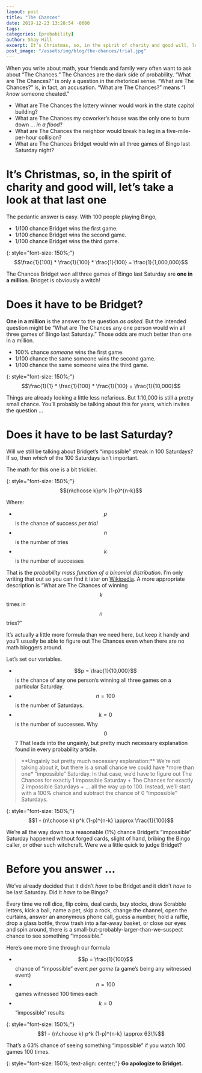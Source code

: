 ```yaml
---
layout: post
title: "The Chances"
date: 2019-12-23 13:28:54 -0600
tags:
categories: [probability]
author: Shay Hill
excerpt: It’s Christmas, so, in the spirit of charity and good will, let’s take a look at “The Chances” Bridget is an actual witch.
post_image: "/assets/img/blog/the-chances/trial.jpg"
---
```


When you write about math, your friends and family very often want to ask about “The Chances.”
The Chances are the dark side of probability. “What are The Chances?” is only a question in the rhetorical sense. “What are The Chances?” is, in fact, an accusation. “What are The Chances?” means “I *know* someone cheated.”

* What are The Chances the lottery winner would work in the state capitol building?
* What are The Chances my coworker’s house was the only one to burn down … *in a flood*?
* What are The Chances the neighbor would break his leg in a five-mile-per-hour collision?
* What are The Chances Bridget would win all three games of Bingo last Saturday night?

# It’s Christmas, so, in the spirit of charity and good will, let’s take a look at that last one

The pedantic answer is easy. With 100 people playing Bingo,

* 1/100 chance Bridget wins the first game.
* 1/100 chance Bridget wins the second game.
* 1/100 chance Bridget wins the third game.

{: style="font-size: 150%;"}
$$\frac{1}{100} * \frac{1}{100} * \frac{1}{100} = \frac{1}{1,000,000}$$

The Chances Bridget won all three games of Bingo last Saturday are **one in a million**. Bridget is obviously a witch!

# Does it have to be Bridget?

**One in a million** is the answer to the question *as asked.* But the intended question might be “What are The Chances any one person would win all three games of Bingo last Saturday.” Those odds are much better than one in a million.

* 100% chance *someone* wins the first game.
* 1/100 chance the same someone wins the second game.
* 1/100 chance the same someone wins the third game.

{: style="font-size: 150%;"}
$$\frac{1}{1} * \frac{1}{100} * \frac{1}{100} = \frac{1}{10,000}$$

Things are already looking a little less nefarious. But 1:10,000 is still a pretty small chance. You’ll probably be talking about this for years, which invites the question …

# Does it have to be last Saturday?

Will we still be talking about Bridget’s “impossible” streak in 100 Saturdays? If so, then *which* of the 100 Saturdays isn’t important.

The math for this one is a bit trickier.

{: style="font-size: 150%;"}
$${n\choose k}p^k (1-p)^{n-k}$$

Where:

* $$p$$ is the chance of success *per trial*
* $$n$$ is the number of tries
* $$k$$ is the number of successes

That is the *probability mass function of a binomial distribution*. I’m only writing that out so you can find it later on [Wikipedia](https://en.wikipedia.org/wiki/Binomial_distribution). A more appropriate description is “What are The Chances of winning $$k$$ times in $$n$$ tries?”

It’s actually a little more formula than we need here, but keep it handy and you’ll usually be able to figure out The Chances even when there are no math bloggers around.

Let’s set our variables.

* $$p = \frac{1}{10,000}$$ is the chance of any one person’s winning all three games on a particular Saturday.
* $$n = 100$$ is the number of Saturdays.
* $$k = 0$$ is the number of successes. Why $$0$$? That leads into the ungainly, but pretty much necessary explanation found in every probability article.

<blockquote class="fourth-wall" markdown="1">
**Ungainly but pretty much necessary explanation:** We’re not talking about it, but there is a small chance we could have *more than one* “impossible” Saturday. In that case, we’d have to figure out The Chances for exactly 1 impossible Saturday + The Chances for exactly 2 impossible Saturdays + … all the way up to 100. Instead, we’ll start with a 100% chance and subtract the chance of 0 “impossible” Saturdays.
</blockquote>

{: style="font-size: 150%;"}
$$1 - {n\choose k} p^k (1-p)^{n-k} \approx \frac{1}{100}$$

We’re all the way down to a reasonable (1%) chance Bridget’s “impossible” Saturday happened without forged cards, slight of hand, bribing the Bingo caller, or other such witchcraft. Were we a little quick to judge Bridget?

# Before you answer …

We’ve already decided that it didn’t *have* to be Bridget and it didn’t *have* to be last Saturday. Did it *have* to be Bingo?

Every time we roll dice, flip coins, deal cards, buy stocks, draw Scrabble letters, kick a ball, name a pet, skip a rock, change the channel, open the curtains, answer an anonymous phone call, guess a number, hold a raffle, drop a glass bottle, throw trash into a far-away basket, or close our eyes and spin around, there is a small-but-probably-larger-than-we-suspect chance to see something “impossible.”

Here’s one more time through our formula

* $$p = \frac{1}{100}$$ chance of “impossible” event *per game* (a game’s being any witnessed event)
* $$n = 100$$ games witnessed 100 times each
* $$k = 0$$ “impossible” results

{: style="font-size: 150%;"}
$$1 - {n\choose k} p^k (1-p)^{n-k} \approx 63\%$$

That’s a 63% chance of seeing something “impossible” if you watch 100 games 100 times.

{: style="font-size: 150%; text-align: center;"}
**Go apologize to Bridget.**
